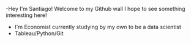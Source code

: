 -Hey I'm Santiago! 
Welcome to my Github wall I hope to see something interesting here!

- I'm Economist currently studying by my own to be a data scientist
- Tableau/Python/Git 

<!---
santiagoviv/santiagoviv is a ✨ special ✨ repository because its `README.md` (this file) appears on your GitHub profile.
You can click the Preview link to take a look at your changes.
--->
